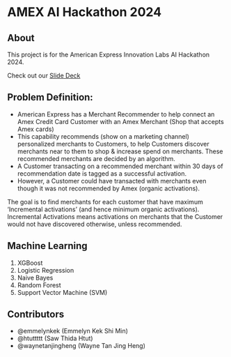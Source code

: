 # AMEX AI Hackathon 2024

## About
This project is for the American Express Innovation Labs AI Hackathon 2024.

Check out our [Slide Deck](https://docs.google.com/presentation/d/1BdwP1gcB9yIHLWIVUrlQCC4XPm2wiuc1/edit?usp=sharing&ouid=107167686371418287831&rtpof=true&sd=true)

## Problem Definition:
-	American Express has a Merchant Recommender to help connect an Amex Credit Card Customer with an Amex Merchant (Shop that accepts Amex cards)
- This capability recommends (show on a marketing channel) personalized merchants to Customers, to help Customers discover merchants near to them to shop & increase spend on merchants. These recommended merchants are decided by an algorithm. 
-	A Customer transacting on a recommended merchant within 30 days of recommendation date is tagged as a successful activation. 
-	However, a Customer could have transacted with merchants even though it was not recommended by Amex (organic activations).

The goal is to find merchants for each customer that have maximum ‘Incremental activations’ (and hence minimum organic activations). 
Incremental Activations means activations on merchants that the Customer would not have discovered otherwise, unless recommended.

## Machine Learning
1. XGBoost
2. Logistic Regression
3. Naive Bayes
3. Random Forest
4. Support Vector Machine (SVM)

## Contributors
- @emmelynkek (Emmelyn Kek Shi Min)
- @htuttttt (Saw Thida Htut)
- @waynetanjingheng (Wayne Tan Jing Heng)

